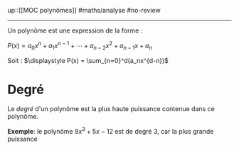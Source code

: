 up::[[MOC polynômes]]
#maths/analyse #no-review 

----


Un polynôme est une expression de la forme :

$P(x) = a_0x^n + a_1x^{n-1} + \cdots + a_{n-2}x^2 + a_{n-1}x + a_n$

Soit : $\displaystyle P(x) = \sum_{n=0}^d(a_nx^{d-n})$

# Degré

Le _degré_ d'un polynôme est la plus haute puissance contenue dans ce polynôme.

**Exemple**: le polynôme $9x^3 + 5x - 12$ est de degré 3, car la plus grande puissance 




